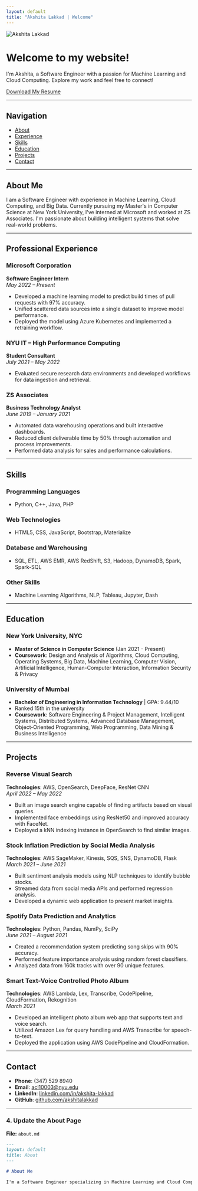 ```yaml
---
layout: default
title: "Akshita Lakkad | Welcome"
---
```


<div class="profile">
  <img src="assets/images/Akshita_Photo.jpg" alt="Akshita Lakkad" class="profile-photo">
  <div class="profile-info">
    <h1>Welcome to my website!</h1>
    <p>I'm Akshita, a Software Engineer with a passion for Machine Learning and Cloud Computing. Explore my work and feel free to connect!</p>
    <p><a href="Akshita_Lakkad_Resume.pdf" download>Download My Resume</a></p>
  </div>
</div>

---

## Navigation
- [About](#about)
- [Experience](#experience)
- [Skills](#skills)
- [Education](#education)
- [Projects](#projects)
- [Contact](#contact)

---

## About Me <a name="about"></a>
I am a Software Engineer with experience in Machine Learning, Cloud Computing, and Big Data. Currently pursuing my Master's in Computer Science at New York University, I've interned at Microsoft and worked at ZS Associates. I'm passionate about building intelligent systems that solve real-world problems.

---

## Professional Experience <a name="experience"></a>

### Microsoft Corporation
**Software Engineer Intern**  
*May 2022 – Present*
- Developed a machine learning model to predict build times of pull requests with 97% accuracy.
- Unified scattered data sources into a single dataset to improve model performance.
- Deployed the model using Azure Kubernetes and implemented a retraining workflow.

### NYU IT – High Performance Computing
**Student Consultant**  
*July 2021 – May 2022*
- Evaluated secure research data environments and developed workflows for data ingestion and retrieval.

### ZS Associates
**Business Technology Analyst**  
*June 2019 – January 2021*
- Automated data warehousing operations and built interactive dashboards.
- Reduced client deliverable time by 50% through automation and process improvements.
- Performed data analysis for sales and performance calculations.

---

## Skills <a name="skills"></a>

### Programming Languages
- Python, C++, Java, PHP

### Web Technologies
- HTML5, CSS, JavaScript, Bootstrap, Materialize

### Database and Warehousing
- SQL, ETL, AWS EMR, AWS RedShift, S3, Hadoop, DynamoDB, Spark, Spark-SQL

### Other Skills
- Machine Learning Algorithms, NLP, Tableau, Jupyter, Dash

---

## Education <a name="education"></a>

### New York University, NYC
- **Master of Science in Computer Science** (Jan 2021 - Present)
- **Coursework**: Design and Analysis of Algorithms, Cloud Computing, Operating Systems, Big Data, Machine Learning, Computer Vision, Artificial Intelligence, Human-Computer Interaction, Information Security & Privacy

### University of Mumbai
- **Bachelor of Engineering in Information Technology** | GPA: 9.44/10
- Ranked 15th in the university
- **Coursework**: Software Engineering & Project Management, Intelligent Systems, Distributed Systems, Advanced Database Management, Object-Oriented Programming, Web Programming, Data Mining & Business Intelligence

---

## Projects <a name="projects"></a>

### Reverse Visual Search
**Technologies**: AWS, OpenSearch, DeepFace, ResNet CNN  
*April 2022 – May 2022*
- Built an image search engine capable of finding artifacts based on visual queries.
- Implemented face embeddings using ResNet50 and improved accuracy with FaceNet.
- Deployed a kNN indexing instance in OpenSearch to find similar images.

### Stock Inflation Prediction by Social Media Analysis
**Technologies**: AWS SageMaker, Kinesis, SQS, SNS, DynamoDB, Flask  
*March 2021 – June 2021*
- Built sentiment analysis models using NLP techniques to identify bubble stocks.
- Streamed data from social media APIs and performed regression analysis.
- Developed a dynamic web application to present market insights.

### Spotify Data Prediction and Analytics
**Technologies**: Python, Pandas, NumPy, SciPy  
*June 2021 – August 2021*
- Created a recommendation system predicting song skips with 90% accuracy.
- Performed feature importance analysis using random forest classifiers.
- Analyzed data from 160k tracks with over 90 unique features.

### Smart Text-Voice Controlled Photo Album
**Technologies**: AWS Lambda, Lex, Transcribe, CodePipeline, CloudFormation, Rekognition  
*March 2021*
- Developed an intelligent photo album web app that supports text and voice search.
- Utilized Amazon Lex for query handling and AWS Transcribe for speech-to-text.
- Deployed the application using AWS CodePipeline and CloudFormation.

---

## Contact <a name="contact"></a>
- **Phone**: (347) 529 8940
- **Email**: [acl10003@nyu.edu](mailto:acl10003@nyu.edu)
- **LinkedIn**: [linkedin.com/in/akshita-lakkad](https://www.linkedin.com/in/akshita-lakkad/)
- **GitHub**: [github.com/akshitalakkad](https://github.com/akshitalakkad/)

---

### **4. Update the About Page**

**File:** `about.md`

```markdown
---
layout: default
title: About
---

# About Me

I'm a Software Engineer specializing in Machine Learning and Cloud Computing. Currently pursuing my Master's in Computer Science at NYU, I have experience working with Microsoft and ZS Associates. I enjoy building intelligent systems that solve real-world problems.
